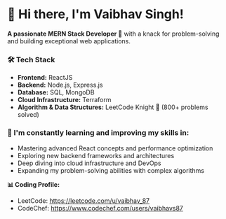 # 👋 Hi there, I'm Vaibhav Singh!

**A passionate MERN Stack Developer 🚀** with a knack for problem-solving and building exceptional web applications. 

### 🛠️ Tech Stack

* **Frontend:** ReactJS
* **Backend:** Node.js, Express.js
* **Database:** SQL, MongoDB
* **Cloud Infrastructure:** Terraform
* **Algorithm & Data Structures:** LeetCode Knight 👑 (800+ problems solved)

### 🌱 I'm constantly learning and improving my skills in:

* Mastering advanced React concepts and performance optimization
* Exploring new backend frameworks and architectures
* Deep diving into cloud infrastructure and DevOps
* Expanding my problem-solving abilities with complex algorithms

**📊 Coding Profile:**

* LeetCode: https://leetcode.com/u/vaibhav_87
* CodeChef: https://www.codechef.com/users/vaibhavs87

